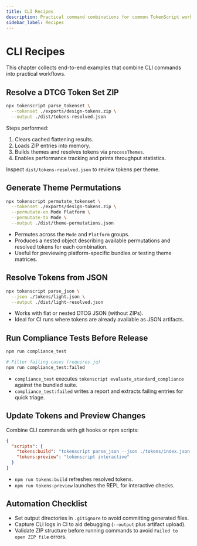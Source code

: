 ```yaml
---
title: CLI Recipes
description: Practical command combinations for common TokenScript workflows.
sidebar_label: Recipes
---
```


# CLI Recipes

This chapter collects end-to-end examples that combine CLI commands into practical workflows.

## Resolve a DTCG Token Set ZIP

```bash
npx tokenscript parse_tokenset \
  --tokenset ./exports/design-tokens.zip \
  --output ./dist/tokens-resolved.json
```

Steps performed:

1. Clears cached flattening results.
2. Loads ZIP entries into memory.
3. Builds themes and resolves tokens via `processThemes`.
4. Enables performance tracking and prints throughput statistics.

Inspect `dist/tokens-resolved.json` to review tokens per theme.

## Generate Theme Permutations

```bash
npx tokenscript permutate_tokenset \
  --tokenset ./exports/design-tokens.zip \
  --permutate-on Mode Platform \
  --permutate-to Mode \
  --output ./dist/theme-permutations.json
```

- Permutes across the `Mode` and `Platform` groups.
- Produces a nested object describing available permutations and resolved tokens for each combination.
- Useful for previewing platform-specific bundles or testing theme matrices.

## Resolve Tokens from JSON

```bash
npx tokenscript parse_json \
  --json ./tokens/light.json \
  --output ./dist/light-resolved.json
```

- Works with flat or nested DTCG JSON (without ZIPs).
- Ideal for CI runs where tokens are already available as JSON artifacts.

## Run Compliance Tests Before Release

```bash
npm run compliance_test

# Filter failing cases (requires jq)
npm run compliance_test:failed
```

- `compliance_test` executes `tokenscript evaluate_standard_compliance` against the bundled suite.
- `compliance_test:failed` writes a report and extracts failing entries for quick triage.

## Update Tokens and Preview Changes

Combine CLI commands with git hooks or npm scripts:

```json
{
  "scripts": {
    "tokens:build": "tokenscript parse_json --json ./tokens/index.json --output ./dist/tokens.json",
    "tokens:preview": "tokenscript interactive"
  }
}
```

- `npm run tokens:build` refreshes resolved tokens.
- `npm run tokens:preview` launches the REPL for interactive checks.

## Automation Checklist

- Set output directories in `.gitignore` to avoid committing generated files.
- Capture CLI logs in CI to aid debugging (`--output` plus artifact upload).
- Validate ZIP structure before running commands to avoid `Failed to open ZIP file` errors.
